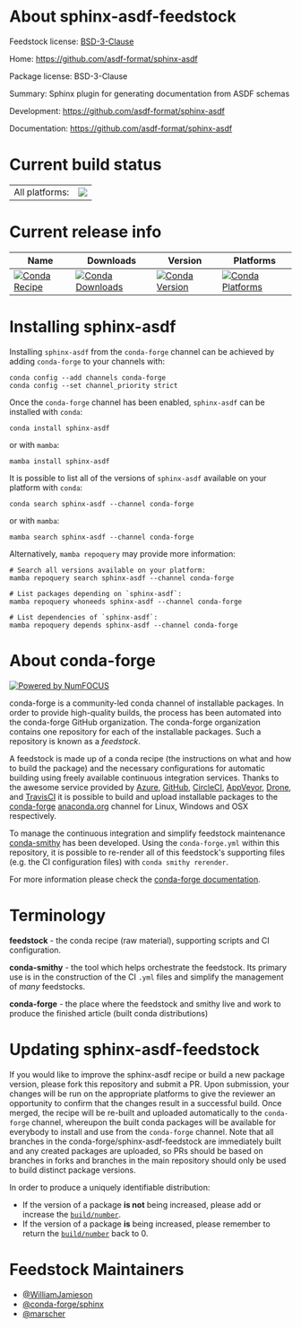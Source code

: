 About sphinx-asdf-feedstock
===========================

Feedstock license: [BSD-3-Clause](https://github.com/conda-forge/sphinx-asdf-feedstock/blob/main/LICENSE.txt)

Home: https://github.com/asdf-format/sphinx-asdf

Package license: BSD-3-Clause

Summary: Sphinx plugin for generating documentation from ASDF schemas

Development: https://github.com/asdf-format/sphinx-asdf

Documentation: https://github.com/asdf-format/sphinx-asdf

Current build status
====================


<table><tr><td>All platforms:</td>
    <td>
      <a href="https://dev.azure.com/conda-forge/feedstock-builds/_build/latest?definitionId=12779&branchName=main">
        <img src="https://dev.azure.com/conda-forge/feedstock-builds/_apis/build/status/sphinx-asdf-feedstock?branchName=main">
      </a>
    </td>
  </tr>
</table>

Current release info
====================

| Name | Downloads | Version | Platforms |
| --- | --- | --- | --- |
| [![Conda Recipe](https://img.shields.io/badge/recipe-sphinx--asdf-green.svg)](https://anaconda.org/conda-forge/sphinx-asdf) | [![Conda Downloads](https://img.shields.io/conda/dn/conda-forge/sphinx-asdf.svg)](https://anaconda.org/conda-forge/sphinx-asdf) | [![Conda Version](https://img.shields.io/conda/vn/conda-forge/sphinx-asdf.svg)](https://anaconda.org/conda-forge/sphinx-asdf) | [![Conda Platforms](https://img.shields.io/conda/pn/conda-forge/sphinx-asdf.svg)](https://anaconda.org/conda-forge/sphinx-asdf) |

Installing sphinx-asdf
======================

Installing `sphinx-asdf` from the `conda-forge` channel can be achieved by adding `conda-forge` to your channels with:

```
conda config --add channels conda-forge
conda config --set channel_priority strict
```

Once the `conda-forge` channel has been enabled, `sphinx-asdf` can be installed with `conda`:

```
conda install sphinx-asdf
```

or with `mamba`:

```
mamba install sphinx-asdf
```

It is possible to list all of the versions of `sphinx-asdf` available on your platform with `conda`:

```
conda search sphinx-asdf --channel conda-forge
```

or with `mamba`:

```
mamba search sphinx-asdf --channel conda-forge
```

Alternatively, `mamba repoquery` may provide more information:

```
# Search all versions available on your platform:
mamba repoquery search sphinx-asdf --channel conda-forge

# List packages depending on `sphinx-asdf`:
mamba repoquery whoneeds sphinx-asdf --channel conda-forge

# List dependencies of `sphinx-asdf`:
mamba repoquery depends sphinx-asdf --channel conda-forge
```


About conda-forge
=================

[![Powered by
NumFOCUS](https://img.shields.io/badge/powered%20by-NumFOCUS-orange.svg?style=flat&colorA=E1523D&colorB=007D8A)](https://numfocus.org)

conda-forge is a community-led conda channel of installable packages.
In order to provide high-quality builds, the process has been automated into the
conda-forge GitHub organization. The conda-forge organization contains one repository
for each of the installable packages. Such a repository is known as a *feedstock*.

A feedstock is made up of a conda recipe (the instructions on what and how to build
the package) and the necessary configurations for automatic building using freely
available continuous integration services. Thanks to the awesome service provided by
[Azure](https://azure.microsoft.com/en-us/services/devops/), [GitHub](https://github.com/),
[CircleCI](https://circleci.com/), [AppVeyor](https://www.appveyor.com/),
[Drone](https://cloud.drone.io/welcome), and [TravisCI](https://travis-ci.com/)
it is possible to build and upload installable packages to the
[conda-forge](https://anaconda.org/conda-forge) [anaconda.org](https://anaconda.org/)
channel for Linux, Windows and OSX respectively.

To manage the continuous integration and simplify feedstock maintenance
[conda-smithy](https://github.com/conda-forge/conda-smithy) has been developed.
Using the ``conda-forge.yml`` within this repository, it is possible to re-render all of
this feedstock's supporting files (e.g. the CI configuration files) with ``conda smithy rerender``.

For more information please check the [conda-forge documentation](https://conda-forge.org/docs/).

Terminology
===========

**feedstock** - the conda recipe (raw material), supporting scripts and CI configuration.

**conda-smithy** - the tool which helps orchestrate the feedstock.
                   Its primary use is in the construction of the CI ``.yml`` files
                   and simplify the management of *many* feedstocks.

**conda-forge** - the place where the feedstock and smithy live and work to
                  produce the finished article (built conda distributions)


Updating sphinx-asdf-feedstock
==============================

If you would like to improve the sphinx-asdf recipe or build a new
package version, please fork this repository and submit a PR. Upon submission,
your changes will be run on the appropriate platforms to give the reviewer an
opportunity to confirm that the changes result in a successful build. Once
merged, the recipe will be re-built and uploaded automatically to the
`conda-forge` channel, whereupon the built conda packages will be available for
everybody to install and use from the `conda-forge` channel.
Note that all branches in the conda-forge/sphinx-asdf-feedstock are
immediately built and any created packages are uploaded, so PRs should be based
on branches in forks and branches in the main repository should only be used to
build distinct package versions.

In order to produce a uniquely identifiable distribution:
 * If the version of a package **is not** being increased, please add or increase
   the [``build/number``](https://docs.conda.io/projects/conda-build/en/latest/resources/define-metadata.html#build-number-and-string).
 * If the version of a package **is** being increased, please remember to return
   the [``build/number``](https://docs.conda.io/projects/conda-build/en/latest/resources/define-metadata.html#build-number-and-string)
   back to 0.

Feedstock Maintainers
=====================

* [@WilliamJamieson](https://github.com/WilliamJamieson/)
* [@conda-forge/sphinx](https://github.com/conda-forge/sphinx/)
* [@marscher](https://github.com/marscher/)


